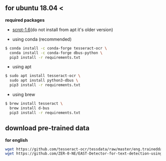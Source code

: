 ## for ubuntu 18.04 <

**required packages**
- [scrot-1.6](https://github.com/resurrecting-open-source-projects/scrot)(do not install from apt it's older version)





- using conda (recommended)
```sh
$ conda install -c conda-forge tesseract-ocr \
  conda install -c conda-forge dbus-python \
  pip3 install -r requirements.txt
```

- using apt
```sh
$ sudo apt install tesseract-ocr \
  sudo apt install python3-dbus \
  pip3 install -r requirements.txt
```

- using brew
```sh
$ brew install tesseract \
  brew install d-bus
  pip3 install -r requirements.txt
```

## download pre-trained data
**for english**
```sh
wget https://github.com/tesseract-ocr/tessdata/raw/master/eng.traineddata
wget https://github.com/ZER-0-NE/EAST-Detector-for-text-detection-using-OpenCV/raw/master/frozen_east_text_detection.pb
```





